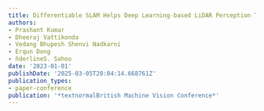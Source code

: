 ```yaml
---
title: Differentiable SLAM Helps Deep Learning-based LiDAR Perception Tasks
authors:
- Prashant Kumar
- Dheeraj Vattikonda
- Vedang Bhupesh Shenvi Nadkarni
- Erqun Dong
- n̆derlineS. Sahoo
date: '2023-01-01'
publishDate: '2025-03-05T20:04:14.668761Z'
publication_types:
- paper-conference
publication: '*textnormalBritish Machine Vision Conference*'
---
```

